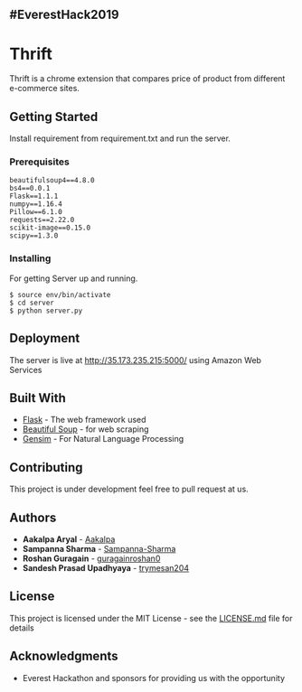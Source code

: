 <h2> #EverestHack2019

# Thrift

Thrift is a chrome extension that compares price of product from different e-commerce sites. 

## Getting Started

Install requirement from requirement.txt and run the server.
### Prerequisites


```
beautifulsoup4==4.8.0
bs4==0.0.1
Flask==1.1.1
numpy==1.16.4
Pillow==6.1.0
requests==2.22.0
scikit-image==0.15.0
scipy==1.3.0

```

### Installing

For getting Server up and running.

```
$ source env/bin/activate
$ cd server
$ python server.py
```

## Deployment
The server is live at http://35.173.235.215:5000/ using Amazon Web Services

## Built With

* [Flask](https://www.fullstackpython.com/flask.html) - The web framework used
* [Beautiful Soup](https://www.crummy.com/software/BeautifulSoup/) - for web scraping
* [Gensim](https://radimrehurek.com/gensim/) - For Natural Language Processing

## Contributing

This project is under development feel free to pull request at us.


## Authors

* **Aakalpa Aryal** - [Aakalpa](https://github.com/Aakalpa)
* **Sampanna Sharma** - [Sampanna-Sharma](https://github.com/Sampanna-Sharma)
* **Roshan Guragain** - [guragainroshan0](https://github.com/guragainroshan0)
* **Sandesh Prasad Upadhyaya** - [trymesan204](https://github.com/trymesan204)






## License

This project is licensed under the MIT License - see the [LICENSE.md](LICENSE.md) file for details

## Acknowledgments

* Everest Hackathon and sponsors for providing us with the opportunity

